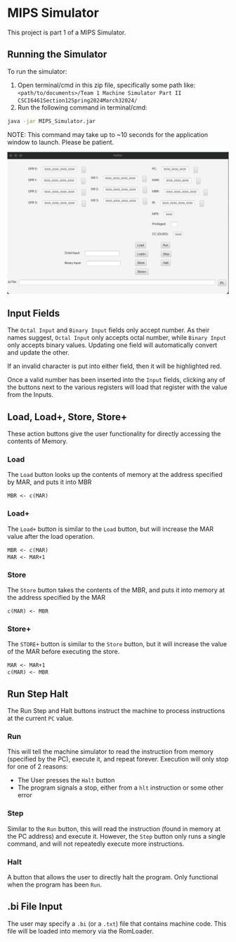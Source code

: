 # MIPS Simulator

This project is part 1 of a MIPS Simulator.

## Running the Simulator

To run the simulator:

1. Open terminal/cmd in this zip file, specifically some path like: `<path/to/documents>/Team 1 Machine Simulator Part II CSCI6461Section12Spring2024March32024/`
2. Run the following command in terminal/cmd:

```bash
java -jar MIPS_Simulator.jar
```

NOTE: This command may take up to ~10 seconds for the application window to launch.
Please be patient.

![image info](pictures/ProjectView_Default.png)

## Input Fields

The `Octal Input` and `Binary Input` fields only accept number.
As their names suggest, `Octal Input` only accepts octal number, while `Binary Input` only accepts binary values.
Updating one field will automatically convert and update the other.

If an invalid character is put into either field, then it will be highlighted red.

Once a valid number has been inserted into the `Input` fields, clicking any of the buttons next to the various registers
will load that register with the value from the Inputs.

## Load, Load+, Store, Store+

These action buttons give the user functionality for directly accessing the contents of Memory.

### Load

The `Load` button looks up the contents of memory at the address specified by MAR, and puts it into MBR

```
MBR <- c(MAR)
```

### Load+

The `Load+` button is similar to the `Load` button, but will increase the MAR value after the load operation.

```
MBR <- c(MAR)
MAR <- MAR+1
```

### Store

The `Store` button takes the contents of the MBR, and puts it into memory at the address specified by the MAR

```
c(MAR) <- MBR
```

### Store+

The `STORE+` button is similar to the `Store` button, but it will increase the value of the MAR before executing the
store.

```
MAR <- MAR+1
c(MAR) <- MBR
```

## Run Step Halt

The Run Step and Halt buttons instruct the machine to process instructions at the current `PC` value.

### Run

This will tell the machine simulator to read the instruction from memory (specified by the PC), execute it, and repeat
forever. Execution will only stop for one of 2 reasons:

- The User presses the `Halt` button
- The program signals a stop, either from a `hlt` instruction or some other error

### Step

Similar to the `Run` button, this will read the instruction (found in memory at the PC address) and execute it. However,
the `Step` button only runs a single command, and will not repeatedly execute more instructions.

### Halt

A button that allows the user to directly halt the program. Only functional when the program has
been `Run`.

## .bi File Input

The user may specify a `.bi` (or a `.txt`) file that contains machine code. This file will be loaded into memory via the
RomLoader.
